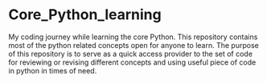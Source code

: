 # Core_Python_learning
My coding journey while learning the core Python.
This repository contains most of the python related concepts open for anyone to learn.
The purpose of this repository is to serve as a quick access provider to the set of code for reviewing or revising different concepts and using useful piece of code in python in times of need.

